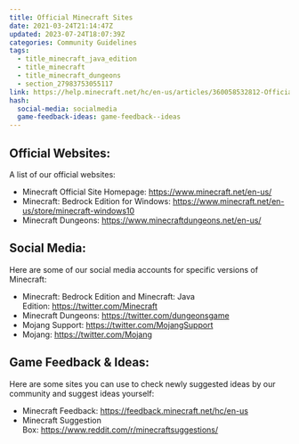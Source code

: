 ```yaml
---
title: Official Minecraft Sites
date: 2021-03-24T21:14:47Z
updated: 2023-07-24T18:07:39Z
categories: Community Guidelines
tags:
  - title_minecraft_java_edition
  - title_minecraft
  - title_minecraft_dungeons
  - section_27983753055117
link: https://help.minecraft.net/hc/en-us/articles/360058532812-Official-Minecraft-Sites
hash:
  social-media: socialmedia
  game-feedback-ideas: game-feedback--ideas
---
```


## Official Websites: 

A list of our official websites: 

- Minecraft Official Site Homepage: <https://www.minecraft.net/en-us/> 
- Minecraft: Bedrock Edition for Windows: <https://www.minecraft.net/en-us/store/minecraft-windows10> 
- Minecraft Dungeons: <https://www.minecraftdungeons.net/en-us/> 

## Social Media: 

Here are some of our social media accounts for specific versions of Minecraft: 

- Minecraft: Bedrock Edition and Minecraft: Java Edition: <https://twitter.com/Minecraft> 
- Minecraft Dungeons: <https://twitter.com/dungeonsgame> 
- Mojang Support: <https://twitter.com/MojangSupport> 
- Mojang: <https://twitter.com/Mojang> 

## Game Feedback & Ideas: 

Here are some sites you can use to check newly suggested ideas by our community and suggest ideas yourself:

- Minecraft Feedback: <https://feedback.minecraft.net/hc/en-us> 
- Minecraft Suggestion Box: <https://www.reddit.com/r/minecraftsuggestions/>
